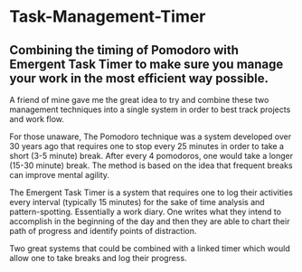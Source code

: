 # Task-Management-Timer
Combining the timing of Pomodoro with Emergent Task Timer to make sure you manage your work in the most efficient way possible.
---
A friend of mine gave me the great idea to try and combine these two management techniques into a single system in order to best track projects and work flow. 

For those unaware, The Pomodoro technique was a system developed over 30 years ago that requires one to stop every 25 minutes in order to take a short (3-5 minute) break. After every 4 pomodoros, one would take a longer (15-30 minute) break. The method is based on the idea that frequent breaks can improve mental agility.

The Emergent Task Timer is a system that requires one to log their activities every interval (typically 15 minutes) for the sake of time analysis and pattern-spotting. Essentially a work diary. One writes what they intend to accomplish in the beginning of the day and then they are able to chart their path of progress and identify points of distraction.

Two great systems that could be combined with a linked timer which would allow one to take breaks and log their progress.
